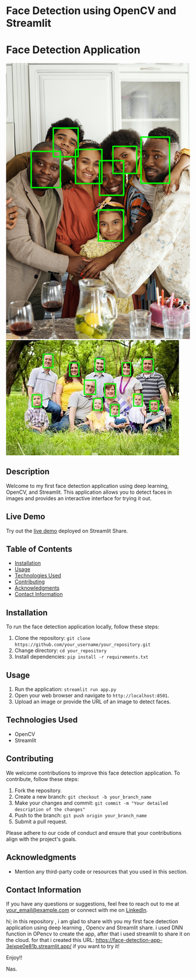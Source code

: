 
# Face Detection using OpenCV and Streamlit

# Face Detection Application

![Project Demo](https://github.com/Nasreddine-EL-MAMMERI/face-detection-app/blob/master/face_output%20(4).jpg)
![Project Demo](https://github.com/Nasreddine-EL-MAMMERI/face-detection-app/blob/master/face_output%20(3).jpg)

## Description
Welcome to my first face detection application using deep learning, OpenCV, and Streamlit. This application allows you to detect faces in images and provides an interactive interface for trying it out.

## Live Demo
Try out the [live demo](https://face-detection-app-3eixpe0e81b.streamlit.app/) deployed on Streamlit Share.

## Table of Contents
- [Installation](#installation)
- [Usage](#usage)
- [Technologies Used](#technologies-used)
- [Contributing](#contributing)
- [Acknowledgments](#acknowledgments)
- [Contact Information](#contact-information)

## Installation
To run the face detection application locally, follow these steps:

1. Clone the repository: `git clone https://github.com/your_username/your_repository.git`
2. Change directory: `cd your_repository`
3. Install dependencies: `pip install -r requirements.txt`

## Usage
1. Run the application: `streamlit run app.py`
2. Open your web browser and navigate to `http://localhost:8501`.
3. Upload an image or provide the URL of an image to detect faces.

## Technologies Used
- OpenCV
- Streamlit

## Contributing
We welcome contributions to improve this face detection application. To contribute, follow these steps:

1. Fork the repository.
2. Create a new branch: `git checkout -b your_branch_name`
3. Make your changes and commit: `git commit -m "Your detailed description of the changes"`
4. Push to the branch: `git push origin your_branch_name`
5. Submit a pull request.

Please adhere to our code of conduct and ensure that your contributions align with the project's goals.

## Acknowledgments
- Mention any third-party code or resources that you used in this section.

## Contact Information
If you have any questions or suggestions, feel free to reach out to me at your_email@example.com or connect with me on [LinkedIn](https://www.linkedin.com/in/nassreddine-elmammeri/).










hi; 
in this repository , i am glad to share with you my first face detection application using deep learning , Opencv and Streamlit share.
i used DNN function in OPencv to create the app, after that i used streamlit to share it on the cloud.
for that i created this URL: https://face-detection-app-3eixpe0e81b.streamlit.app/ if you want to try it!

Enjoy!!

Nas.
